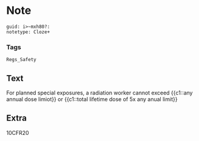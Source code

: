 # Note
```
guid: i>~mxh80?:
notetype: Cloze+
```

### Tags
```
Regs_Safety
```

## Text
For planned special exposures, a radiation worker cannot exceed {{c1::any annual dose limiot}} or {{c1::total lifetime dose of 5x any anual limit}}

## Extra
10CFR20
